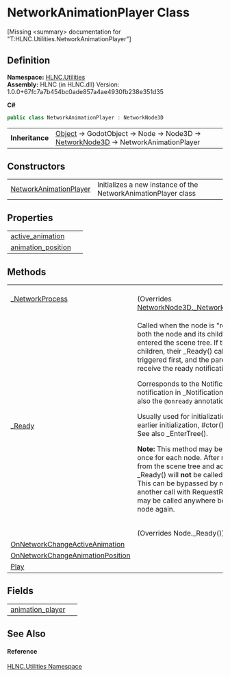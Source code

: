 # NetworkAnimationPlayer Class


\[Missing &lt;summary&gt; documentation for "T:HLNC.Utilities.NetworkAnimationPlayer"\]



## Definition
**Namespace:** <a href="N_HLNC_Utilities">HLNC.Utilities</a>  
**Assembly:** HLNC (in HLNC.dll) Version: 1.0.0+67fc7a7b454bc0ade857a4ae4930fb238e351d35

**C#**
``` C#
public class NetworkAnimationPlayer : NetworkNode3D
```

<table><tr><td><strong>Inheritance</strong></td><td><a href="https://learn.microsoft.com/dotnet/api/system.object" target="_blank" rel="noopener noreferrer">Object</a>  →  GodotObject  →  Node  →  Node3D  →  <a href="T_HLNC_NetworkNode3D">NetworkNode3D</a>  →  NetworkAnimationPlayer</td></tr>
</table>



## Constructors
<table>
<tr>
<td><a href="M_HLNC_Utilities_NetworkAnimationPlayer__ctor">NetworkAnimationPlayer</a></td>
<td>Initializes a new instance of the NetworkAnimationPlayer class</td></tr>
</table>

## Properties
<table>
<tr>
<td><a href="P_HLNC_Utilities_NetworkAnimationPlayer_active_animation">active_animation</a></td>
<td> </td></tr>
<tr>
<td><a href="P_HLNC_Utilities_NetworkAnimationPlayer_animation_position">animation_position</a></td>
<td> </td></tr>
</table>

## Methods
<table>
<tr>
<td><a href="M_HLNC_Utilities_NetworkAnimationPlayer__NetworkProcess">_NetworkProcess</a></td>
<td><br />(Overrides <a href="M_HLNC_NetworkNode3D__NetworkProcess">NetworkNode3D._NetworkProcess(Int32)</a>)</td></tr>
<tr>
<td><a href="M_HLNC_Utilities_NetworkAnimationPlayer__Ready">_Ready</a></td>
<td><p>Called when the node is "ready", i.e. when both the node and its children have entered the scene tree. If the node has children, their _Ready() callbacks get triggered first, and the parent node will receive the ready notification afterwards.</p><p>

Corresponds to the NotificationReady notification in _Notification(Int32). See also the <code>@onready</code> annotation for variables.</p><p>

Usually used for initialization. For even earlier initialization, #ctor() may be used. See also _EnterTree().</p><p><b>

Note:</b> This method may be called only once for each node. After removing a node from the scene tree and adding it again, _Ready() will <b>not</b> be called a second time. This can be bypassed by requesting another call with RequestReady(), which may be called anywhere before adding the node again.</p><br />(Overrides Node._Ready())</td></tr>
<tr>
<td><a href="M_HLNC_Utilities_NetworkAnimationPlayer_OnNetworkChangeActiveAnimation">OnNetworkChangeActiveAnimation</a></td>
<td> </td></tr>
<tr>
<td><a href="M_HLNC_Utilities_NetworkAnimationPlayer_OnNetworkChangeAnimationPosition">OnNetworkChangeAnimationPosition</a></td>
<td> </td></tr>
<tr>
<td><a href="M_HLNC_Utilities_NetworkAnimationPlayer_Play">Play</a></td>
<td> </td></tr>
</table>

## Fields
<table>
<tr>
<td><a href="F_HLNC_Utilities_NetworkAnimationPlayer_animation_player">animation_player</a></td>
<td> </td></tr>
</table>

## See Also


#### Reference
<a href="N_HLNC_Utilities">HLNC.Utilities Namespace</a>  
